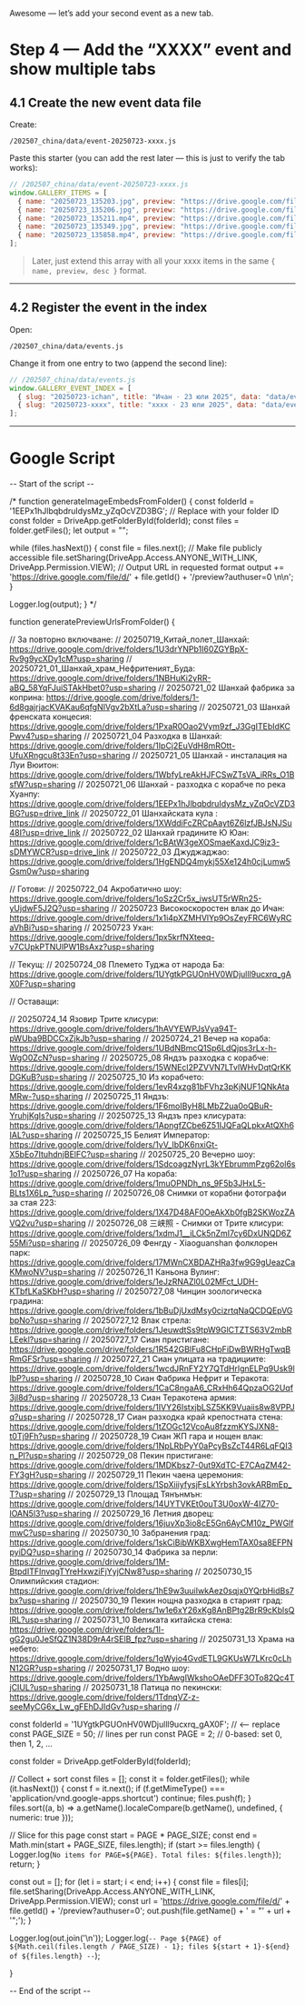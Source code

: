 Awesome — let’s add your second event as a new tab.

# Step 4 — Add the “XXXX” event and show multiple tabs

## 4.1 Create the new event data file

Create:

```
/202507_china/data/event-20250723-xxxx.js
```

Paste this starter (you can add the rest later — this is just to verify the tab works):

```js
// /202507_china/data/event-20250723-xxxx.js
window.GALLERY_ITEMS = [
  { name: "20250723_135203.jpg", preview: "https://drive.google.com/file/d/1cT_Tv0wLmybKZ_x5bL_HqD3x3iOSqqcj/preview?authuser=0", desc: "Ухан — кадър 135203." },
  { name: "20250723_135206.jpg", preview: "https://drive.google.com/file/d/14WD4YV9qprERkHeShTxvHqvkobYCl16L/preview?authuser=0", desc: "Ухан — кадър 135206." },
  { name: "20250723_135211.mp4", preview: "https://drive.google.com/file/d/1xwnUFigulyIL6RHLWxm9QJF6ltUEDR_R/preview?authuser=0", desc: "Ухан — видео 135211." },
  { name: "20250723_135349.jpg", preview: "https://drive.google.com/file/d/1n-78ePSzegSSa9jbR9HFS76IXNNESoDV/preview?authuser=0", desc: "Ухан — кадър 135349." },
  { name: "20250723_135858.mp4", preview: "https://drive.google.com/file/d/1IetnIIiQ0UtEfd3G4ZCVLDsfDZk7RK4F/preview?authuser=0", desc: "Ухан — видео 135858." }
];
```

> Later, just extend this array with all your xxxx items in the same `{ name, preview, desc }` format.

---

## 4.2 Register the event in the index

Open:

```
/202507_china/data/events.js
```

Change it from one entry to two (append the second line):

```js
// /202507_china/data/events.js
window.GALLERY_EVENT_INDEX = [
  { slug: "20250723-ichan", title: "Ичан · 23 юли 2025", data: "data/event-20250723-ichan.js" },
  { slug: "20250723-xxxx", title: "xxxx · 23 юли 2025", data: "data/event-20250723-xxxx.js" }
];
```

---

# Google Script

-- Start of the script --

/* function generateImageEmbedsFromFolder() {
  const folderId = '1EEPx1hJlbqbdruIdysMz_yZqOcVZD3BG';  // Replace with your folder ID
  const folder = DriveApp.getFolderById(folderId);
  const files = folder.getFiles();
  let output = "";

  while (files.hasNext()) {
    const file = files.next();
    // Make file publicly accessible
    file.setSharing(DriveApp.Access.ANYONE_WITH_LINK, DriveApp.Permission.VIEW);
    // Output URL in requested format
    output += 'https://drive.google.com/file/d/' + file.getId() + '/preview?authuser=0 \n\n';
  }

  Logger.log(output);
}
*/

function generatePreviewUrlsFromFolder() {

// За повторно включване:
// 20250719_Китай_полет_Шанхай: https://drive.google.com/drive/folders/1U3drYNPb1I60ZGYBpX-Rv9g9ycXDy1cM?usp=sharing
// 20250721_01_Шанхай_храм_Нефритеният_Буда: https://drive.google.com/drive/folders/1NBHuKi2yRR-aBQ_58YqFJuiSTAkHbet0?usp=sharing
// 20250721_02 Шанхай фабрика за коприна: https://drive.google.com/drive/folders/1-6d8gajrjacKVAKau6qfgNIVgv2bXtLa?usp=sharing
// 20250721_03 Шанхай френската концесия: https://drive.google.com/drive/folders/1PxaR0Oao2Vym9zf_J3GgITEbIdKCPwv4?usp=sharing
// 20250721_04 Разходка в Шанхай: https://drive.google.com/drive/folders/1IpCj2EuVdH8mROtt-UfuXRngcu8t33En?usp=sharing
// 20250721_05 Шанхай - инсталация на Луи Вюитон: https://drive.google.com/drive/folders/1WbfyLreAkHJFCSwZTsVA_iRRs_O1BsfW?usp=sharing
// 20250721_06 Шанхай - разходка с корабче по река Хуанпу: https://drive.google.com/drive/folders/1EEPx1hJlbqbdruIdysMz_yZqOcVZD3BG?usp=drive_link
// 20250722_01 Шанхайската кула : https://drive.google.com/drive/folders/1XWddiFcZRCpAayt6Z6lzfJBJsNJSu48I?usp=drive_link
// 20250722_02 Шанхай градините Ю Юан: https://drive.google.com/drive/folders/1cBAtW3geXOSmaeKaxdJC9iz3-sDMYWCR?usp=drive_link
// 20250722_03 Джуджаджао: https://drive.google.com/drive/folders/1HgENDQ4mykj55Xe124h0cjLumw5Gsm0w?usp=sharing

// Готови:
 // 20250722_04 Акробатично шоу: https://drive.google.com/drive/folders/1oSz2Cr5x_iwsUT5rWRn25-yUjdwF5J2Q?usp=sharing
 // 20250723 Високоскоростен влак до Ичан: https://drive.google.com/drive/folders/1x1i4pXZMHVlYp9OsZeyFRC6WyRCaVhBi?usp=sharing
 // 20250723 Ухан: https://drive.google.com/drive/folders/1px5krfNXteeq-v7CUpkPTNUlPW1BsAxz?usp=sharing


// Текущ:
 // 20250724_08 Племето Туджа от народа Ба: https://drive.google.com/drive/folders/1UYgtkPGUOnHV0WDjulll9ucxrq_gAX0F?usp=sharing

// Оставащи:

 // 20250724_14 Язовир Трите клисури: https://drive.google.com/drive/folders/1hAVYEWPJsVya94T-pWUba9BDCCxZjkJb?usp=sharing
 // 20250724_21 Вечер на кораба: https://drive.google.com/drive/folders/1UBdNBmcQ1Sp6LdQjps3rLx-h-WgO0ZcN?usp=sharing
 // 20250725_08 Яндзъ разходка с корабче: https://drive.google.com/drive/folders/15WNEcl2PZVVN7LTvlWHvDqtQrKKDGKuB?usp=sharing
 // 20250725_10 Из корабчето: https://drive.google.com/drive/folders/1evR4xzg81bFVhz3pKjNUF1QNkAtaMRw-?usp=sharing
 // 20250725_11 Яндзъ: https://drive.google.com/drive/folders/1F6moIByH8LMbZ2ua0oQBuR-YruhjKgIs?usp=sharing
 // 20250725_13 Яндзъ през клисурата: https://drive.google.com/drive/folders/1ApngfZCbe6Z51IJQFaQLpkxAtQXh6IAL?usp=sharing
 // 20250725_15 Белият Император: https://drive.google.com/drive/folders/1yV_IbDK6nxiGt-X5bEo7ItuhdnjBElFC?usp=sharing
 // 20250725_20 Вечерно шоу: https://drive.google.com/drive/folders/1SdcoagzNyrL3kYEbrummPzg62ol6s1o1?usp=sharing
 // 20250726_07 На кораба: https://drive.google.com/drive/folders/1muOPNDh_ns_9F5b3JHxL5-BLts1X6Lp_?usp=sharing
 // 20250726_08 Снимки от корабни фотографи за стая 223: https://drive.google.com/drive/folders/1X47D48AF0OeAkXb0fgB2SKWozZAVQ2vu?usp=sharing
 // 20250726_08 三峡照 - Снимки от Трите клисури: https://drive.google.com/drive/folders/1xdmJ1__iLCk5nZmI7cy6DxUNQD6Z55Mi?usp=sharing
 // 20250726_09 Фенгду - Xiaoguanshan фолклорен парк: https://drive.google.com/drive/folders/17MWnCXBDAZHRa3fw9G9gUeazCaKMwoNV?usp=sharing
 // 20250726_11 Каньона Вулинг: https://drive.google.com/drive/folders/1eJzRNAZl0L02MFct_UDH-KTbfLKaSKbH?usp=sharing
 // 20250727_08 Чинцин зоологическа градина: https://drive.google.com/drive/folders/1bBuDjUxdMsy0cizrtqNaQCDQEpVGbpNo?usp=sharing
 // 20250727_12 Влак стрела: https://drive.google.com/drive/folders/1JeuwdtSs9tpW9GlCTZTS63V2mbRLEekl?usp=sharing
 // 20250727_17 Сиан пристигане: https://drive.google.com/drive/folders/1R542GBlFu8CHpFiDwBWRHgTwqBRmGFSr?usp=sharing
 // 20250727_21 Сиан улицата на традициите: https://drive.google.com/drive/folders/1wcdJRnFY2Y7QTdHrlgnELPq9Usk9lIbP?usp=sharing
 // 20250728_10 Сиан Фабрика Нефрит и Теракота: https://drive.google.com/drive/folders/1CaC8ngaA6_CRxHh64QpzaOG2Uqf3jl8d?usp=sharing
 // 20250728_13 Сиан Теракотена армия: https://drive.google.com/drive/folders/1IVY26IstxjbLSZ5KK9Vuaiis8w8VPPJq?usp=sharing
 // 20250728_17 Сиан разходка край крепостната стена: https://drive.google.com/drive/folders/1tZOGc12VcoAu8fzzmKYSJXN8-t0Tj9Fh?usp=sharing
 // 20250728_19 Сиан ЖП гара и нощен влак: https://drive.google.com/drive/folders/1NpLRbPyY0aPcyBsZcT44R6LqFQI3n_Pl?usp=sharing
 // 20250729_08 Пекин пристигане: https://drive.google.com/drive/folders/1MDKbsz7-0ut9XdTC-E7CAqZM42-FY3gH?usp=sharing
 // 20250729_11 Пекин чаена церемония: https://drive.google.com/drive/folders/1SpXiiiyfysjFsLkYrbsh3ovkARBmEp_T?usp=sharing
 // 20250729_13 Площад Тянънмън: https://drive.google.com/drive/folders/14UYTVKEt0ouT3U0oxW-4IZ70-lOAN5l3?usp=sharing
 // 20250729_16 Летния дворец: https://drive.google.com/drive/folders/16juvXp3io8cE5Gn6AyCM10z_PWGlfmwC?usp=sharing
 // 20250730_10 Забранения град: https://drive.google.com/drive/folders/1skCiBibWKBXwgHemTAX0sa8EFPNpyiDQ?usp=sharing
 // 20250730_14 Фабрика за перли: https://drive.google.com/drive/folders/1M-BtpdITFInvqgTYreHxwziFjYyjCNw8?usp=sharing
 // 20250730_15 Олимпийския стадион: https://drive.google.com/drive/folders/1hE9w3uuiIwkAez0sqjx0YQrbHidBs7bx?usp=sharing
 // 20250730_19 Пекин нощна разходка в старият град: https://drive.google.com/drive/folders/1w1e6xY26xKg8AnBPtg2BrR9cKblsQlRL?usp=sharing
 // 20250731_10 Великата китайска стена: https://drive.google.com/drive/folders/1l-gG2gu0JeSfQZ1N38D9rA4rSElB_fpz?usp=sharing
 // 20250731_13 Храма на небето: https://drive.google.com/drive/folders/1gWyio4GvdETL9GKUsW7LKrc0cLhN12GR?usp=sharing
 // 20250731_17 Водно шоу: https://drive.google.com/drive/folders/1YbAwgIWkshoOAeDFF3OTo82Qc4TjCIUL?usp=sharing
 // 20250731_18 Патица по пекински: https://drive.google.com/drive/folders/1TdnqVZ-z-seeMyCG6x_Lw_gFEhDJIdGv?usp=sharing
 // 

  const folderId = '1UYgtkPGUOnHV0WDjulll9ucxrq_gAX0F'; // <-- replace
  const PAGE_SIZE = 50;  // lines per run
  const PAGE = 2;         // 0-based: set 0, then 1, 2, ...

  const folder = DriveApp.getFolderById(folderId);

  // Collect + sort
  const files = [];
  const it = folder.getFiles();
  while (it.hasNext()) {
    const f = it.next();
    if (f.getMimeType() === 'application/vnd.google-apps.shortcut') continue;
    files.push(f);
  }
  files.sort((a, b) => a.getName().localeCompare(b.getName(), undefined, { numeric: true }));

  // Slice for this page
  const start = PAGE * PAGE_SIZE;
  const end = Math.min(start + PAGE_SIZE, files.length);
  if (start >= files.length) {
    Logger.log(`No items for PAGE=${PAGE}. Total files: ${files.length}`);
    return;
  }

  const out = [];
  for (let i = start; i < end; i++) {
    const file = files[i];
    file.setSharing(DriveApp.Access.ANYONE_WITH_LINK, DriveApp.Permission.VIEW);
    const url = 'https://drive.google.com/file/d/' + file.getId() + '/preview?authuser=0';
    out.push(file.getName() + ' = "' + url + '";');
  }

  Logger.log(out.join('\n'));
  Logger.log(`-- Page ${PAGE} of ${Math.ceil(files.length / PAGE_SIZE) - 1}; files ${start + 1}-${end} of ${files.length} --`);

}

-- End of the script --
